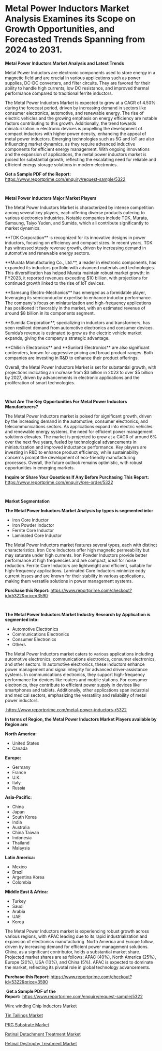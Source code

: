 <p><h1>Metal Power Inductors Market Analysis Examines its Scope on Growth Opportunities, and Forecasted Trends Spanning from 2024 to 2031.</h1></p><p><strong>Metal Power Inductors Market Analysis and Latest Trends</strong></p>
<p><p>Metal Power Inductors are electronic components used to store energy in a magnetic field and are crucial in various applications such as power supplies, DC-DC converters, and filter circuits. They are favored for their ability to handle high currents, low DC resistance, and improved thermal performance compared to traditional ferrite inductors. </p><p>The Metal Power Inductors Market is expected to grow at a CAGR of 4.50% during the forecast period, driven by increasing demand in sectors like consumer electronics, automotive, and renewable energy. The rise of electric vehicles and the growing emphasis on energy efficiency are notable factors contributing to this growth. Additionally, the trend towards miniaturization in electronic devices is propelling the development of compact inductors with higher power density, enhancing the appeal of metal power inductors. Emerging technologies such as 5G and IoT are also influencing market dynamics, as they require advanced inductive components for efficient energy management. With ongoing innovations and the expansion of applications, the metal power inductors market is poised for substantial growth, reflecting the escalating need for reliable and efficient energy storage solutions in modern electronics.</p></p>
<p><strong>Get a Sample PDF of the Report:&nbsp;</strong> <a href="https://www.reportprime.com/enquiry/request-sample/5322">https://www.reportprime.com/enquiry/request-sample/5322</a></p>
<p>&nbsp;</p>
<p><strong>Metal Power Inductors Major Market Players</strong></p>
<p><p>The Metal Power Inductors Market is characterized by intense competition among several key players, each offering diverse products catering to various electronics industries. Notable companies include TDK, Murata, Samsung, Taiyo Yuden, and Sumida, which all contribute significantly to market dynamics.</p><p>**TDK Corporation** is recognized for its innovative designs in power inductors, focusing on efficiency and compact sizes. In recent years, TDK has witnessed steady revenue growth, driven by increasing demand in automotive and renewable energy sectors. </p><p>**Murata Manufacturing Co., Ltd.**, a leader in electronic components, has expanded its inductors portfolio with advanced materials and technologies. This diversification has helped Murata maintain robust market growth; in FY2023, it reported revenues exceeding $10 billion, with projections for continued growth linked to the rise of IoT devices.</p><p>**Samsung Electro-Mechanics** has emerged as a formidable player, leveraging its semiconductor expertise to enhance inductor performance. The company's focus on miniaturization and high-frequency applications has positioned it favorably in the market, with an estimated revenue of around $8 billion in its components segment.</p><p>**Sumida Corporation**, specializing in inductors and transformers, has seen resilient demand from automotive electronics and consumer devices. Sumida’s revenue is estimated to grow as the electric vehicle market expands, giving the company a strategic advantage.</p><p>**Chilisin Electronics** and **Sunlord Electronics** are also significant contenders, known for aggressive pricing and broad product ranges. Both companies are investing in R&D to enhance their product offerings.</p><p>Overall, the Metal Power Inductors Market is set for substantial growth, with projections indicating an increase from $3 billion in 2023 to over $5 billion by 2027, driven by advancements in electronic applications and the proliferation of smart technologies.</p></p>
<p>&nbsp;</p>
<p><strong>What Are The Key Opportunities For Metal Power Inductors Manufacturers?</strong></p>
<p><p>The Metal Power Inductors market is poised for significant growth, driven by the increasing demand in the automotive, consumer electronics, and telecommunications sectors. As applications expand into electric vehicles and renewable energy systems, the need for efficient power management solutions elevates. The market is projected to grow at a CAGR of around 6% over the next five years, fueled by technological advancements in miniaturization and improved inductance performance. Key players are investing in R&D to enhance product efficiency, while sustainability concerns prompt the development of eco-friendly manufacturing processes. Overall, the future outlook remains optimistic, with robust opportunities in emerging markets.</p></p>
<p><strong>Inquire or Share Your Questions If Any Before Purchasing This Report:</strong> <a href="https://www.reportprime.com/enquiry/pre-order/5322">https://www.reportprime.com/enquiry/pre-order/5322</a></p>
<p>&nbsp;</p>
<p><strong>Market Segmentation</strong></p>
<p><strong>The Metal Power Inductors Market Analysis by types is segmented into:</strong></p>
<p><ul><li>Iron Core Inductor</li><li>Iron Powder Inductor</li><li>Ferrite Core Inductor</li><li>Laminated Core Inductor</li></ul></p>
<p><p>The Metal Power Inductors market features several types, each with distinct characteristics. Iron Core Inductors offer high magnetic permeability but may saturate under high currents. Iron Powder Inductors provide better performance at high frequencies and are compact, ideal for noise reduction. Ferrite Core Inductors are lightweight and efficient, suitable for high-frequency applications. Laminated Core Inductors minimize eddy current losses and are known for their stability in various applications, making them versatile solutions in power management systems.</p></p>
<p><strong>Purchase this Report:&nbsp;</strong><a href="https://www.reportprime.com/checkout?id=5322&price=3590">https://www.reportprime.com/checkout?id=5322&price=3590</a></p>
<p>&nbsp;</p>
<p><strong>The Metal Power Inductors Market Industry Research by Application is segmented into:</strong></p>
<p><ul><li>Automotive Electronics</li><li>Communications Electronics</li><li>Consumer Electronics</li><li>Others</li></ul></p>
<p><p>The Metal Power Inductors market caters to various applications including automotive electronics, communications electronics, consumer electronics, and other sectors. In automotive electronics, these inductors enhance power management and signal integrity for advanced driver-assistance systems. In communications electronics, they support high-frequency performance for devices like routers and mobile stations. For consumer electronics, they contribute to efficient power supply in devices like smartphones and tablets. Additionally, other applications span industrial and medical sectors, emphasizing the versatility and reliability of metal power inductors.</p></p>
<p><a href="https://www.reportprime.com/metal-power-inductors-r5322">&nbsp;https://www.reportprime.com/metal-power-inductors-r5322</a></p>
<p><strong>In terms of Region, the Metal Power Inductors Market Players available by Region are:</strong></p>
<p>
    <p> <strong> North America: </strong>
        <ul>
            <li>United States</li>
            <li>Canada</li>
        </ul>
        </p> 
    <p> <strong> Europe: </strong>
        <ul>
            <li>Germany</li>
            <li>France</li>
            <li>U.K.</li>
            <li>Italy</li>
            <li>Russia</li>
        </ul>
        </p> 
    <p> <strong> Asia-Pacific: </strong>
        <ul>
            <li>China</li>
            <li>Japan</li>
            <li>South Korea</li>
            <li>India</li>
            <li>Australia</li>
            <li>China Taiwan</li>
            <li>Indonesia</li>
            <li>Thailand</li>
            <li>Malaysia</li>
        </ul>
        </p> 
    <p> <strong> Latin America: </strong>
        <ul>
            <li>Mexico</li>
            <li>Brazil</li>
            <li>Argentina Korea</li>
            <li>Colombia</li>
        </ul>
        </p> 
    <p> <strong> Middle East & Africa: </strong>
        <ul>
            <li>Turkey</li>
            <li>Saudi</li>
            <li>Arabia</li>
            <li>UAE</li>
            <li>Korea</li>
        </ul>
    </p>
    </p>
<p><p>The Metal Power Inductors market is experiencing robust growth across various regions, with APAC leading due to its rapid industrialization and expansion of electronics manufacturing. North America and Europe follow, driven by increasing demand for efficient power management solutions. China, as a significant contributor, holds a substantial market share. Projected market shares are as follows: APAC (40%), North America (25%), Europe (20%), USA (10%), and China (5%). APAC is expected to dominate the market, reflecting its pivotal role in global technology advancements.</p></p>
<p><strong>Purchase this Report: </strong><a href="https://www.reportprime.com/checkout?id=5322&price=3590">https://www.reportprime.com/checkout?id=5322&price=3590</a></p>
<p>&nbsp;<strong>Get a Sample PDF of the Report:&nbsp;&nbsp;</strong><a href="https://www.reportprime.com/enquiry/request-sample/5322">https://www.reportprime.com/enquiry/request-sample/5322</a></p>
<p><strong></strong></p>
<p><p><a href="https://github.com/BretDuke76/Market-Research-Report-List-1/blob/main/wire-winding-chip-inductors-market.md">Wire winding Chip Inductors Market</a></p><p><a href="https://issuu.com/reportprime-2/docs/tin-tailings-market-size-2030.pptx_de1be1dc8c15a0">Tin Tailings Market</a></p><p><a href="https://issuu.com/reportprime-2/docs/pkg-substrate-market-size-2030.pptx_7cad1b6d428312">PKG Substrate Market</a></p><p><a href="https://www.linkedin.com/pulse/exploring-retinal-detachment-treatment-market-dynamics-global-qpuzf?trackingId=L6qnrfkJSRi9%2FN4bsaEvRw%3D%3D">Retinal Detachment Treatment Market</a></p><p><a href="https://www.linkedin.com/pulse/market-insights-global-retinal-dystrophy-treatment-forecast-innovation-kaluf?trackingId=TShAkDhOSey9%2FOBeS6P9NQ%3D%3D">Retinal Dystrophy Treatment Market</a></p></p>